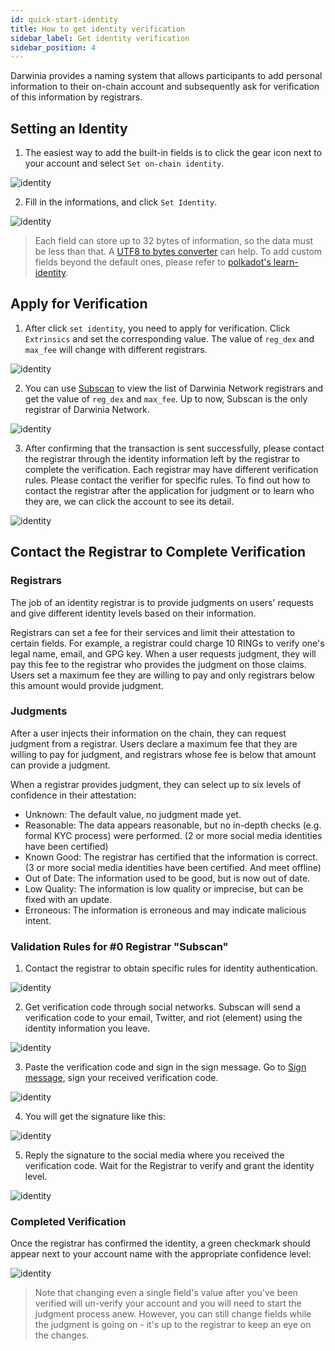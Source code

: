 ```yaml
---
id: quick-start-identity
title: How to get identity verification
sidebar_label: Get identity verification
sidebar_position: 4
---
```


Darwinia provides a naming system that allows participants to add personal information to their on-chain account and subsequently ask for verification of this information by registrars.

## Setting an Identity

1. The easiest way to add the built-in fields is to click the gear icon next to your account and select `Set on-chain identity`.

![identity](../assets/tutorials-identity/tutorials-identity-0.jpg)

2. Fill in the informations, and click `Set Identity`.

![identity](../assets/tutorials-identity/tutorials-identity-1.jpg)

> Each field can store up to 32 bytes of information, so the data must be less than that. A [UTF8 to bytes converter](https://onlineutf8tools.com/convert-utf8-to-bytes) can help. To add custom fields beyond the default ones, please refer to [polkadot's learn-identity](https://wiki.polkadot.network/docs/learn-identity).

## Apply for Verification

1. After click `set identity`, you need to apply for verification. Click `Extrinsics` and set the corresponding value. The value of `reg_dex` and `max_fee` will change with different registrars.

![identity](../assets/tutorials-identity/tutorials-identity-2.png)

2. You can use [Subscan](https://darwinia.subscan.io/account?role=registrar) to view the list of Darwinia Network registrars and get the value of `reg_dex` and `max_fee`. Up to now, Subscan is the only registrar of Darwinia Network.

![identity](../assets/tutorials-identity/tutorials-identity-3.png)

3. After confirming that the transaction is sent successfully, please contact the registrar through the identity information left by the registrar to complete the verification. Each registrar may have different verification rules. Please contact the verifier for specific rules. To find out how to contact the registrar after the application for judgment or to learn who they are, we can click the account to see its detail.

![identity](../assets/tutorials-identity/tutorials-identity-4.jpg)

## Contact the Registrar to Complete Verification

### Registrars

The job of an identity registrar is to provide judgments on users' requests and give different identity levels based on their information. 

Registrars can set a fee for their services and limit their attestation to certain fields. For example, a registrar could charge 10 RINGs to verify one's legal name, email, and GPG key. When a user requests judgment, they will pay this fee to the registrar who provides the judgment on those claims. Users set a maximum fee they are willing to pay and only registrars below this amount would provide judgment.

### Judgments

After a user injects their information on the chain, they can request judgment from a registrar. Users declare a maximum fee that they are willing to pay for judgment, and registrars whose fee is below that amount can provide a judgment.

When a registrar provides judgment, they can select up to six levels of confidence in their attestation:

- Unknown: The default value, no judgment made yet.
- Reasonable: The data appears reasonable, but no in-depth checks (e.g. formal KYC process) were performed. (2 or more social media identities have been certified)
- Known Good: The registrar has certified that the information is correct. (3 or more social media identities have been certified. And meet offline)
- Out of Date: The information used to be good, but is now out of date.
- Low Quality: The information is low quality or imprecise, but can be fixed with an update.
- Erroneous: The information is erroneous and may indicate malicious intent.

### Validation Rules for #0 Registrar "Subscan"

1. Contact the registrar to obtain specific rules for identity authentication.

![identity](../assets/tutorials-identity/tutorials-identity-5.png)

2. Get verification code through social networks. Subscan will send a verification code to your email, Twitter, and riot (element) using the identity information you leave.

![identity](../assets/tutorials-identity/tutorials-identity-6.png)

3. Paste the verification code and sign in the sign message. Go to [Sign message](https://apps.darwinia.network/?rpc%3Dwss%253A%252F%252Frpc.darwinia.network#/toolbox/sign), sign your received verification code. 

![identity](../assets/tutorials-identity/tutorials-identity-7.png)

4. You will get the signature like this:

![identity](../assets/tutorials-identity/tutorials-identity-8.png)

5. Reply the signature to the social media where you received the verification code. Wait for the Registrar to verify and grant the identity level.

![identity](../assets/tutorials-identity/tutorials-identity-9.png)

### Completed Verification

Once the registrar has confirmed the identity, a green checkmark should appear next to your account name with the appropriate confidence level:

![identity](../assets/tutorials-identity/tutorials-identity-10.png)

> Note that changing even a single field's value after you've been verified will un-verify your account and you will need to start the judgment process anew. However, you can still change fields while the judgment is going on - it's up to the registrar to keep an eye on the changes.